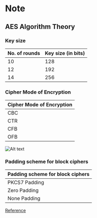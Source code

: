 # Note

## AES Algorithm Theory

### Key size

| No. of rounds | Key size (in bits) |
|---------------|--------------------|
| 10            | 128                |
| 12            | 192                |
| 14            | 256                |

### Cipher Mode of Encryption

| Cipher Mode of Encryption |
|---------------------------|
| CBC                       |
| CTR                       |
| CFB                       |
| OFB                       |

![Alt text](https://upload.wikimedia.org/wikipedia/commons/b/b0/BlockcipherModesofOperation.png)

### Padding scheme for block ciphers

| Padding scheme for block ciphers |
|----------------------------------|
| PKCS7 Padding                    |
| Zero Padding                     |
| None Padding                       |

[Reference](https://www.cryptosys.net/pki/manpki/pki_paddingschemes.html)

